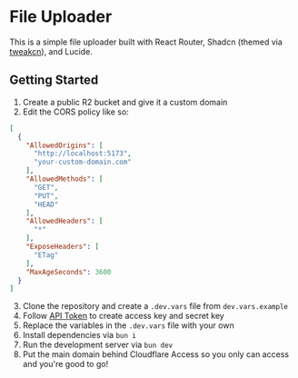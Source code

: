 # File Uploader

This is a simple file uploader built with React Router, Shadcn (themed via [tweakcn](https://tweakcn.com/)), and Lucide.

## Getting Started

1. Create a public R2 bucket and give it a custom domain
2. Edit the CORS policy like so:
```json
[
  {
    "AllowedOrigins": [
      "http://localhost:5173",
      "your-custom-domain.com"
    ],
    "AllowedMethods": [
      "GET",
      "PUT",
      "HEAD"
    ],
    "AllowedHeaders": [
      "*"
    ],
    "ExposeHeaders": [
      "ETag"
    ],
    "MaxAgeSeconds": 3600
  }
]
```
3. Clone the repository and create a `.dev.vars` file from `dev.vars.example`
4. Follow [API Token](https://developers.cloudflare.com/r2/api/tokens/) to create access key and secret key
5. Replace the variables in the `.dev.vars` file with your own
6. Install dependencies via `bun i`
7. Run the development server via `bun dev`
8. Put the main domain behind Cloudflare Access so you only can access and you're good to go!
